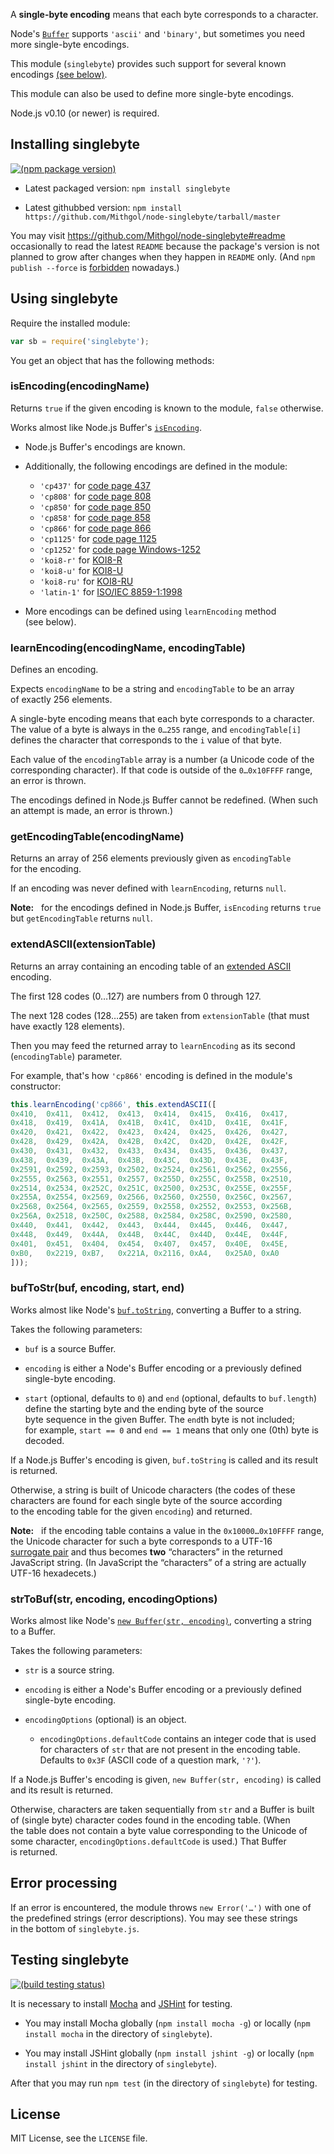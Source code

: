 A **single-byte encoding** means that each byte corresponds to a character.

Node's [`Buffer`](http://nodejs.org/docs/latest/api/buffer.html) supports `'ascii'` and `'binary'`, but sometimes you need more single-byte encodings.

This module (`singlebyte`) provides such support for several known encodings [(see below)](#isencodingencodingname).

This module can also be used to define more single-byte encodings.

Node.js v0.10 (or newer) is required.

## Installing singlebyte

[![(npm package version)](https://nodei.co/npm/singlebyte.png?downloads=true)](https://npmjs.org/package/singlebyte)

* Latest packaged version: `npm install singlebyte`

* Latest githubbed version: `npm install https://github.com/Mithgol/node-singlebyte/tarball/master`

You may visit https://github.com/Mithgol/node-singlebyte#readme occasionally to read the latest `README` because the package's version is not planned to grow after changes when they happen in `README` only. (And `npm publish --force` is [forbidden](http://blog.npmjs.org/post/77758351673/no-more-npm-publish-f) nowadays.)

## Using singlebyte

Require the installed module:

```js
var sb = require('singlebyte');
```

You get an object that has the following methods:

### isEncoding(encodingName)

Returns `true` if the given encoding is known to the module, `false` otherwise.

Works almost like Node.js Buffer's [`isEncoding`](http://nodejs.org/docs/latest/api/buffer.html#buffer_class_method_buffer_isencoding_encoding).

* Node.js Buffer's encodings are known.

* Additionally, the following encodings are defined in the module:
   * `'cp437'` for [code page 437](http://en.wikipedia.org/wiki/Code_page_437)
   * `'cp808'` for [code page 808](http://www-03.ibm.com/systems/i/software/globalization/codepages.html)
   * `'cp850'` for [code page 850](http://en.wikipedia.org/wiki/Code_page_850)
   * `'cp858'` for [code page 858](http://en.wikipedia.org/wiki/Code_page_858)
   * `'cp866'` for [code page 866](http://en.wikipedia.org/wiki/Code_page_866)
   * `'cp1125'` for [code page 1125](http://ru.wikipedia.org/wiki/CP1125)
   * `'cp1252'` for [code page Windows-1252](http://en.wikipedia.org/wiki/Windows-1252)
   * `'koi8-r'` for [KOI8-R](http://en.wikipedia.org/wiki/KOI8-R)
   * `'koi8-u'` for [KOI8-U](http://en.wikipedia.org/wiki/KOI8-U)
   * `'koi8-ru'` for [KOI8-RU](http://ru.wikipedia.org/wiki/KOI8-R)
   * `'latin-1'` for [ISO/IEC 8859-1:1998](http://en.wikipedia.org/wiki/ISO/IEC_8859-1)

* More encodings can be defined using `learnEncoding` method (see below).

### learnEncoding(encodingName, encodingTable)

Defines an encoding.

Expects `encodingName` to be a string and `encodingTable` to be an array of exactly 256 elements.

A single-byte encoding means that each byte corresponds to a character. The value of a byte is always in the `0…255` range, and `encodingTable[i]` defines the character that corresponds to the `i` value of that byte.

Each value of the `encodingTable` array is a number (a Unicode code of the corresponding character). If that code is outside of the `0…0x10FFFF` range, an error is thrown.

The encodings defined in Node.js Buffer cannot be redefined. (When such an attempt is made, an error is thrown.)

### getEncodingTable(encodingName)

Returns an array of 256 elements previously given as `encodingTable` for the encoding.

If an encoding was never defined with `learnEncoding`, returns `null`.

**Note:**   for the encodings defined in Node.js Buffer, `isEncoding` returns `true` but `getEncodingTable` returns `null`.

### extendASCII(extensionTable)

Returns an array containing an encoding table of an [extended ASCII](http://en.wikipedia.org/wiki/Extended_ASCII) encoding.

The first 128 codes (0…127) are numbers from 0 through 127.

The next 128 codes (128…255) are taken from `extensionTable` (that must have exactly 128 elements).

Then you may feed the returned array to `learnEncoding` as its second (`encodingTable`) parameter.

For example, that's how `'cp866'` encoding is defined in the module's constructor:

```js
this.learnEncoding('cp866', this.extendASCII([
0x410,  0x411,  0x412,  0x413,  0x414,  0x415,  0x416,  0x417,
0x418,  0x419,  0x41A,  0x41B,  0x41C,  0x41D,  0x41E,  0x41F,
0x420,  0x421,  0x422,  0x423,  0x424,  0x425,  0x426,  0x427,
0x428,  0x429,  0x42A,  0x42B,  0x42C,  0x42D,  0x42E,  0x42F,
0x430,  0x431,  0x432,  0x433,  0x434,  0x435,  0x436,  0x437,
0x438,  0x439,  0x43A,  0x43B,  0x43C,  0x43D,  0x43E,  0x43F,
0x2591, 0x2592, 0x2593, 0x2502, 0x2524, 0x2561, 0x2562, 0x2556,
0x2555, 0x2563, 0x2551, 0x2557, 0x255D, 0x255C, 0x255B, 0x2510,
0x2514, 0x2534, 0x252C, 0x251C, 0x2500, 0x253C, 0x255E, 0x255F,
0x255A, 0x2554, 0x2569, 0x2566, 0x2560, 0x2550, 0x256C, 0x2567,
0x2568, 0x2564, 0x2565, 0x2559, 0x2558, 0x2552, 0x2553, 0x256B,
0x256A, 0x2518, 0x250C, 0x2588, 0x2584, 0x258C, 0x2590, 0x2580,
0x440,  0x441,  0x442,  0x443,  0x444,  0x445,  0x446,  0x447,
0x448,  0x449,  0x44A,  0x44B,  0x44C,  0x44D,  0x44E,  0x44F,
0x401,  0x451,  0x404,  0x454,  0x407,  0x457,  0x40E,  0x45E,
0xB0,   0x2219, 0xB7,   0x221A, 0x2116, 0xA4,   0x25A0, 0xA0
]));
```

### bufToStr(buf, encoding, start, end)

Works almost like Node's [`buf.toString`](http://nodejs.org/docs/latest/api/buffer.html#buffer_buf_tostring_encoding_start_end), converting a Buffer to a string.

Takes the following parameters:

* `buf` is a source Buffer.

* `encoding` is either a Node's Buffer encoding or a previously defined single-byte encoding.

* `start` (optional, defaults to `0`) and `end` (optional, defaults to `buf.length`) define the starting byte and the ending byte of the source byte sequence in the given Buffer. The `end`th byte is not included; for example, `start == 0` and `end == 1` means that only one (0th) byte is decoded.

If a Node.js Buffer's encoding is given, `buf.toString` is called and its result is returned.

Otherwise, a string is built of Unicode characters (the codes of these characters are found for each single byte of the source according to the encoding table for the given `encoding`) and returned.

**Note:**   if the encoding table contains a value in the `0x10000…0x10FFFF` range, the Unicode character for such a byte corresponds to a UTF-16 [surrogate pair](http://en.wikipedia.org/wiki/UTF-16#Code_points_U.2B10000_to_U.2B10FFFF) and thus becomes **two** “characters” in the returned JavaScript string. (In JavaScript the “characters” of a string are actually UTF-16 hexadecets.)

### strToBuf(str, encoding, encodingOptions)

Works almost like Node's [`new Buffer(str, encoding)`](http://nodejs.org/docs/latest/api/buffer.html#buffer_new_buffer_str_encoding), converting a string to a Buffer.

Takes the following parameters:

* `str` is a source string.

* `encoding` is either a Node's Buffer encoding or a previously defined single-byte encoding.

* `encodingOptions` (optional) is an object.
  * `encodingOptions.defaultCode` contains an integer code that is used for characters of `str` that are not present in the encoding table. Defaults to `0x3F` (ASCII code of a question mark, `'?'`).

If a Node.js Buffer's encoding is given, `new Buffer(str, encoding)` is called and its result is returned.

Otherwise, characters are taken sequentially from `str` and a Buffer is built of (single byte) character codes found in the encoding table. (When the table does not contain a byte value corresponding to the Unicode of some character, `encodingOptions.defaultCode` is used.) That Buffer is returned.

## Error processing

If an error is encountered, the module throws `new Error('…')` with one of the predefined strings (error descriptions). You may see these strings in the bottom of `singlebyte.js`.

## Testing singlebyte

[![(build testing status)](https://travis-ci.org/Mithgol/node-singlebyte.svg?branch=master)](https://travis-ci.org/Mithgol/node-singlebyte)

It is necessary to install [Mocha](http://visionmedia.github.io/mocha/) and [JSHint](http://jshint.com/) for testing.

* You may install Mocha globally (`npm install mocha -g`) or locally (`npm install mocha` in the directory of `singlebyte`).

* You may install JSHint globally (`npm install jshint -g`) or locally (`npm install jshint` in the directory of `singlebyte`).

After that you may run `npm test` (in the directory of `singlebyte`) for testing.

## License

MIT License, see the `LICENSE` file.